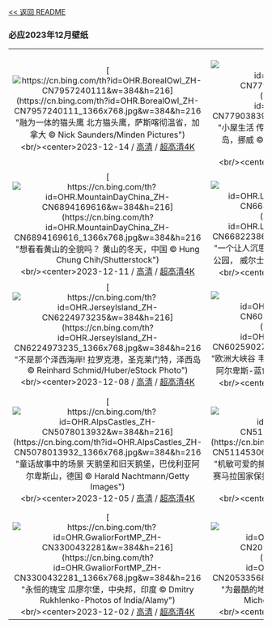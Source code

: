 [<< 返回 README](../../README.md)
### 必应2023年12月壁纸
||||
|:---:|:---:|:---:|
|[![https://cn.bing.com/th?id=OHR.BorealOwl_ZH-CN7957240111&w=384&h=216](https://cn.bing.com/th?id=OHR.BorealOwl_ZH-CN7957240111_1366x768.jpg&w=384&h=216 "融为一体的猫头鹰&#10;北方猫头鹰，萨斯喀彻温省，加拿大&#10;© Nick Saunders/Minden Pictures")](https://cn.bing.com/search?q=%e5%8c%97%e6%96%b9%e7%8c%ab%e5%a4%b4%e9%b9%b0&form=hpcapt&mkt=zh-cn&filters=HpDate:"20231213_1600")<br/><center>2023-12-14 / [高清](https://cn.bing.com/th?id=OHR.BorealOwl_ZH-CN7957240111_1920x1200.jpg&w=1920&h=1200) / [超高清4K](https://cn.bing.com/th?id=OHR.BorealOwl_ZH-CN7957240111_UHD.jpg&w=3840&h=2160)<center/>|[![https://cn.bing.com/th?id=OHR.LofotenRorbu_ZH-CN7790383976&w=384&h=216](https://cn.bing.com/th?id=OHR.LofotenRorbu_ZH-CN7790383976_1366x768.jpg&w=384&h=216 "小屋生活&#10;传统钓鱼小屋，斯沃尔韦尔，罗弗敦群岛，挪威&#10;© Roberto Moiola/Sysaworld/Getty Images")](https://cn.bing.com/search?q=%e6%96%af%e6%b2%83%e5%b0%94%e9%9f%a6%e5%b0%94&form=hpcapt&mkt=zh-cn&filters=HpDate:"20231212_1600")<br/><center>2023-12-13 / [高清](https://cn.bing.com/th?id=OHR.LofotenRorbu_ZH-CN7790383976_1920x1200.jpg&w=1920&h=1200) / [超高清4K](https://cn.bing.com/th?id=OHR.LofotenRorbu_ZH-CN7790383976_UHD.jpg&w=3840&h=2160)<center/>|[![https://cn.bing.com/th?id=OHR.Poinsettia_ZH-CN7255902344&w=384&h=216](https://cn.bing.com/th?id=OHR.Poinsettia_ZH-CN7255902344_1366x768.jpg&w=384&h=216 "把你的世界涂成红色&#10;一品红&#10;© Yarygin/Getty Images")](https://cn.bing.com/search?q=%e4%b8%80%e5%93%81%e7%ba%a2&form=hpcapt&mkt=zh-cn&filters=HpDate:"20231211_1600")<br/><center>2023-12-12 / [高清](https://cn.bing.com/th?id=OHR.Poinsettia_ZH-CN7255902344_1920x1200.jpg&w=1920&h=1200) / [超高清4K](https://cn.bing.com/th?id=OHR.Poinsettia_ZH-CN7255902344_UHD.jpg&w=3840&h=2160)<center/>|
|[![https://cn.bing.com/th?id=OHR.MountainDayChina_ZH-CN6894169616&w=384&h=216](https://cn.bing.com/th?id=OHR.MountainDayChina_ZH-CN6894169616_1366x768.jpg&w=384&h=216 "想看看黄山的全貌吗？&#10;黄山的冬天，中国&#10;© Hung Chung Chih/Shutterstock")](https://cn.bing.com/search?q=%e9%bb%84%e5%b1%b1&form=hpcapt&mkt=zh-cn&filters=HpDate:"20231210_1600")<br/><center>2023-12-11 / [高清](https://cn.bing.com/th?id=OHR.MountainDayChina_ZH-CN6894169616_1920x1200.jpg&w=1920&h=1200) / [超高清4K](https://cn.bing.com/th?id=OHR.MountainDayChina_ZH-CN6894169616_UHD.jpg&w=3840&h=2160)<center/>|[![https://cn.bing.com/th?id=OHR.LlanberisSnowdoniaSunset_ZH-CN6682238671&w=384&h=216](https://cn.bing.com/th?id=OHR.LlanberisSnowdoniaSunset_ZH-CN6682238671_1366x768.jpg&w=384&h=216 "一个让人沉思的地方&#10;林帕达恩湖，斯诺登尼亚国家公园， 威尔士&#10;© Joe Daniel Price/Getty Images")](https://cn.bing.com/search?q=%e6%96%af%e8%af%ba%e7%99%bb%e5%b0%bc%e4%ba%9a%e5%9b%bd%e5%ae%b6%e5%85%ac%e5%9b%ad&form=hpcapt&mkt=zh-cn&filters=HpDate:"20231209_1600")<br/><center>2023-12-10 / [高清](https://cn.bing.com/th?id=OHR.LlanberisSnowdoniaSunset_ZH-CN6682238671_1920x1200.jpg&w=1920&h=1200) / [超高清4K](https://cn.bing.com/th?id=OHR.LlanberisSnowdoniaSunset_ZH-CN6682238671_UHD.jpg&w=3840&h=2160)<center/>|[![https://cn.bing.com/th?id=OHR.PatagoniaGuanaco_ZH-CN6438038982&w=384&h=216](https://cn.bing.com/th?id=OHR.PatagoniaGuanaco_ZH-CN6438038982_1366x768.jpg&w=384&h=216 "出逃的美洲鸵&#10;原驼，冰川国家公园，阿根廷&#10;© Yva Momatiuk and John Eastcott/Minden Pictures")](https://cn.bing.com/search?q=%e5%8e%9f%e9%a9%bc&form=hpcapt&mkt=zh-cn&filters=HpDate:"20231208_1600")<br/><center>2023-12-09 / [高清](https://cn.bing.com/th?id=OHR.PatagoniaGuanaco_ZH-CN6438038982_1920x1200.jpg&w=1920&h=1200) / [超高清4K](https://cn.bing.com/th?id=OHR.PatagoniaGuanaco_ZH-CN6438038982_UHD.jpg&w=3840&h=2160)<center/>|
|[![https://cn.bing.com/th?id=OHR.JerseyIsland_ZH-CN6224973235&w=384&h=216](https://cn.bing.com/th?id=OHR.JerseyIsland_ZH-CN6224973235_1366x768.jpg&w=384&h=216 "不是那个泽西海岸!&#10;拉罗克港，圣克莱门特，泽西岛&#10;© Reinhard Schmid/Huber/eStock Photo")](https://cn.bing.com/search?q=%e6%b3%bd%e8%a5%bf%e5%b2%9b&form=hpcapt&mkt=zh-cn&filters=HpDate:"20231207_1600")<br/><center>2023-12-08 / [高清](https://cn.bing.com/th?id=OHR.JerseyIsland_ZH-CN6224973235_1920x1200.jpg&w=1920&h=1200) / [超高清4K](https://cn.bing.com/th?id=OHR.JerseyIsland_ZH-CN6224973235_UHD.jpg&w=3840&h=2160)<center/>|[![https://cn.bing.com/th?id=OHR.GrandCanyonVerdon_ZH-CN6025902720&w=384&h=216](https://cn.bing.com/th?id=OHR.GrandCanyonVerdon_ZH-CN6025902720_1366x768.jpg&w=384&h=216 "欧洲大峡谷&#10;韦尔东峡谷的雾蒙蒙的早晨，普罗旺斯-阿尔卑斯-蓝色海岸大区，法国&#10;© Hemis/Alamy")](https://cn.bing.com/search?q=%e9%9f%a6%e5%b0%94%e4%b8%9c%e5%b3%a1%e8%b0%b7&form=hpcapt&mkt=zh-cn&filters=HpDate:"20231206_1600")<br/><center>2023-12-07 / [高清](https://cn.bing.com/th?id=OHR.GrandCanyonVerdon_ZH-CN6025902720_1920x1200.jpg&w=1920&h=1200) / [超高清4K](https://cn.bing.com/th?id=OHR.GrandCanyonVerdon_ZH-CN6025902720_UHD.jpg&w=3840&h=2160)<center/>|[![https://cn.bing.com/th?id=OHR.DardagnaWaterfalls_ZH-CN5613123621&w=384&h=216](https://cn.bing.com/th?id=OHR.DardagnaWaterfalls_ZH-CN5613123621_1366x768.jpg&w=384&h=216 "穿过群山的蜿蜒小路&#10;达尔达尼亚瀑布，博洛尼亚，意大利&#10;© Alberto Ghizzi Panizza/Minden")](https://cn.bing.com/search?q=%e5%8d%9a%e6%b4%9b%e5%b0%bc%e4%ba%9a&form=hpcapt&mkt=zh-cn&filters=HpDate:"20231205_1600")<br/><center>2023-12-06 / [高清](https://cn.bing.com/th?id=OHR.DardagnaWaterfalls_ZH-CN5613123621_1920x1200.jpg&w=1920&h=1200) / [超高清4K](https://cn.bing.com/th?id=OHR.DardagnaWaterfalls_ZH-CN5613123621_UHD.jpg&w=3840&h=2160)<center/>|
|[![https://cn.bing.com/th?id=OHR.AlpsCastles_ZH-CN5078013932&w=384&h=216](https://cn.bing.com/th?id=OHR.AlpsCastles_ZH-CN5078013932_1366x768.jpg&w=384&h=216 "童话故事中的场景&#10;天鹅堡和旧天鹅堡，巴伐利亚阿尔卑斯山，德国&#10;© Harald Nachtmann/Getty Images")](https://cn.bing.com/search?q=%e6%96%b0%e5%a4%a9%e9%b9%85%e5%a0%a1%e5%92%8c%e6%97%a7%e5%a4%a9%e9%b9%85%e5%a0%a1&form=hpcapt&mkt=zh-cn&filters=HpDate:"20231204_1600")<br/><center>2023-12-05 / [高清](https://cn.bing.com/th?id=OHR.AlpsCastles_ZH-CN5078013932_1920x1200.jpg&w=1920&h=1200) / [超高清4K](https://cn.bing.com/th?id=OHR.AlpsCastles_ZH-CN5078013932_UHD.jpg&w=3840&h=2160)<center/>|[![https://cn.bing.com/th?id=OHR.CheetahDay_ZH-CN5114530695&w=384&h=216](https://cn.bing.com/th?id=OHR.CheetahDay_ZH-CN5114530695_1366x768.jpg&w=384&h=216 "机敏可爱的捕猎高手&#10;一只猎豹妈妈和她的幼崽，马赛马拉国家保护区，肯尼亚&#10;© Scott Davis/Tandem Stills + Motion")](https://cn.bing.com/search?q=%e7%8c%8e%e8%b1%b9&form=hpcapt&mkt=zh-cn&filters=HpDate:"20231203_1600")<br/><center>2023-12-04 / [高清](https://cn.bing.com/th?id=OHR.CheetahDay_ZH-CN5114530695_1920x1200.jpg&w=1920&h=1200) / [超高清4K](https://cn.bing.com/th?id=OHR.CheetahDay_ZH-CN5114530695_UHD.jpg&w=3840&h=2160)<center/>|[![https://cn.bing.com/th?id=OHR.VermilionCliffs_ZH-CN3945784250&w=384&h=216](https://cn.bing.com/th?id=OHR.VermilionCliffs_ZH-CN3945784250_1366x768.jpg&w=384&h=216 "时光雕琢&#10;砂岩岩层，红悬崖国家保护区，亚利桑那州，美国&#10;© Yva Momatiuk and John Eastcott/Minden Pictures")](https://cn.bing.com/search?q=%e7%ba%a2%e6%82%ac%e5%b4%96%e5%9b%bd%e5%ae%b6%e4%bf%9d%e6%8a%a4%e5%8c%ba&form=hpcapt&mkt=zh-cn&filters=HpDate:"20231202_1600")<br/><center>2023-12-03 / [高清](https://cn.bing.com/th?id=OHR.VermilionCliffs_ZH-CN3945784250_1920x1200.jpg&w=1920&h=1200) / [超高清4K](https://cn.bing.com/th?id=OHR.VermilionCliffs_ZH-CN3945784250_UHD.jpg&w=3840&h=2160)<center/>|
|[![https://cn.bing.com/th?id=OHR.GwaliorFortMP_ZH-CN3300432281&w=384&h=216](https://cn.bing.com/th?id=OHR.GwaliorFortMP_ZH-CN3300432281_1366x768.jpg&w=384&h=216 "永恒的瑰宝&#10;瓜廖尔堡，中央邦，印度&#10;© Dmitry Rukhlenko-Photos of India/Alamy")](https://cn.bing.com/search?q=%e7%93%9c%e5%bb%96%e5%b0%94%e5%a0%a1+%e4%b8%ad%e5%a4%ae%e9%82%a6&form=hpcapt&mkt=zh-cn&filters=HpDate:"20231201_1600")<br/><center>2023-12-02 / [高清](https://cn.bing.com/th?id=OHR.GwaliorFortMP_ZH-CN3300432281_1920x1200.jpg&w=1920&h=1200) / [超高清4K](https://cn.bing.com/th?id=OHR.GwaliorFortMP_ZH-CN3300432281_UHD.jpg&w=3840&h=2160)<center/>|[![https://cn.bing.com/th?id=OHR.IcebergAntarctica_ZH-CN2053356825&w=384&h=216](https://cn.bing.com/th?id=OHR.IcebergAntarctica_ZH-CN2053356825_1366x768.jpg&w=384&h=216 "为最酷的地方欢呼！&#10;罗斯海的冰山，南极洲&#10;© Michel Roggo/Minden Pictures")](https://cn.bing.com/search?q=%e7%bd%97%e6%96%af%e6%b5%b7&form=hpcapt&mkt=zh-cn&filters=HpDate:"20231130_1600")<br/><center>2023-12-01 / [高清](https://cn.bing.com/th?id=OHR.IcebergAntarctica_ZH-CN2053356825_1920x1200.jpg&w=1920&h=1200) / [超高清4K](https://cn.bing.com/th?id=OHR.IcebergAntarctica_ZH-CN2053356825_UHD.jpg&w=3840&h=2160)<center/>